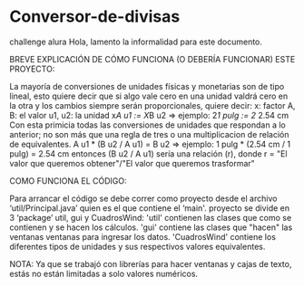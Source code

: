 # Conversor-de-divisas
challenge alura
Hola, lamento la informalidad para este documento.

BREVE EXPLICACIÓN DE CÓMO FUNCIONA (O DEBERÍA FUNCIONAR) ESTE PROYECTO:

  La mayoría de conversiones de unidades físicas y monetarias son de tipo lineal, esto quiere decir que si algo vale cero
  en una unidad valdrá cero en la otra y los cambios siempre serán proporcionales, quiere decir:
  x: factor
  A, B: el valor
  u1, u2: la unidad 
  x*A u1 ­­­:= X*B u2 => ejemplo: 2*1 pulg := 2* 2.54 cm
  Con esta primicia todas las conversiones de unidades que respondan a lo anterior; no son más que una regla de tres o una
  multiplicacion de relación de equivalentes.
  A u1  * (B u2 / A u1) = B u2 => ejemplo: 1 pulg * (2.54 cm / 1 pulg) = 2.54 cm
  entonces (B u2 / A u1) sería una relación (r), donde r = "El valor que queremos obtener"/"El valor que queremos trasformar"

COMO FUNCIONA EL CÓDIGO:

Para arrancar el código se debe correr como proyecto desde el archivo ‘util/Principal.java’ quien es el que contiene el ‘main'.
proyecto se divide en 3 ‘package’ util, gui y CuadrosWind:
'util' contienen las clases que como se contienen y se hacen los cálculos.
'gui' contiene las clases que "hacen" las ventanas ventanas para ingresar los datos.
'CuadrosWind' contiene los diferentes tipos de unidades y sus respectivos valores equivalentes.

NOTA:
Ya que se trabajó con librerías para hacer ventanas y cajas de texto, estás no están limitadas a solo valores numéricos.





